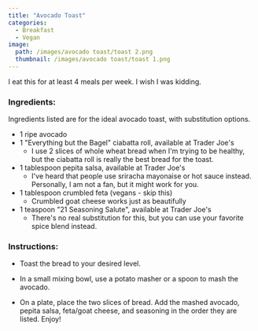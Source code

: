 ```yaml
---
title: "Avocado Toast"
categories:
  - Breakfast
  - Vegan
image:
  path: /images/avocado toast/toast 2.png
  thumbnail: /images/avocado toast/toast 1.png
---
```


I eat this for at least 4 meals per week. I wish I was kidding.


### Ingredients:

Ingredients listed are for the ideal avocado toast, with substitution options.

* 1 ripe avocado 
* 1 "Everything but the Bagel" ciabatta roll, available at Trader Joe's
  - I use 2 slices of whole wheat bread when I'm trying to be healthy, but the ciabatta roll is really the best bread for the toast. 
* 1 tablespoon pepita salsa, available at Trader Joe's
  - I've heard that people use sriracha mayonaise or hot sauce instead. Personally, I am not a fan, but it might work for you.
* 1 tablespoon crumbled feta (vegans - skip this)
  - Crumbled goat cheese works just as beautifully
* 1 teaspoon "21 Seasoning Salute", available at Trader Joe's
  - There's no real substitution for this, but you can use your favorite spice blend instead.
  


### Instructions:

* Toast the bread to your desired level.

* In a small mixing bowl, use a potato masher or a spoon to mash the avocado. 

* On a plate, place the two slices of bread. Add the mashed avocado, pepita salsa, feta/goat cheese, and seasoning in the order they are listed. Enjoy!
